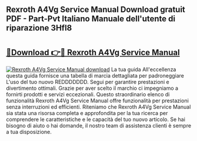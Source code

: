 ## Rexroth A4Vg Service Manual Download gratuit PDF - Part-Pvt Italiano Manuale dell'utente di riparazione 3HfI8

# <h2><a href="http://dfcq2l1.blite.top/?on=Rexroth+A4Vg+Service+Manual">🔗Download 👉🔴 Rexroth A4Vg Service Manual</a></h2>

[![Rexroth A4Vg Service Manual download](https://i.imgur.com/lujVjoI.png)](http://dfcq2l1.blite.top/?on=Rexroth+A4Vg+Service+Manual)
La tua guida All'eccellenza questa guida fornisce una tabella di marcia dettagliata per padroneggiare L'uso del tuo nuovo REDDDDDDD. Segui per garantire prestazioni e divertimento ottimali. Grazie per aver scelto il marchio ci impegniamo a fornirti prodotti e servizi eccezionali. Questo straordinario elenco di funzionalità Rexroth A4Vg Service Manual offre funzionalità per prestazioni senza interruzioni ed efficienti. Riteniamo che Rexroth A4Vg Service Manual sia stata una risorsa completa e approfondita per la tua ricerca per comprendere le caratteristiche e le capacità del tuo nuovo articolo. Se hai bisogno di aiuto o hai domande, il nostro team di assistenza clienti è sempre a tua disposizione.
